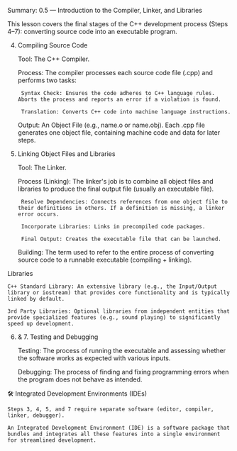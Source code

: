 Summary: 0.5 — Introduction to the Compiler, Linker, and Libraries

This lesson covers the final stages of the C++ development process (Steps 4–7): converting source code into an executable program.

4. Compiling Source Code

    Tool: The C++ Compiler.

    Process: The compiler processes each source code file (.cpp) and performs two tasks:

        Syntax Check: Ensures the code adheres to C++ language rules. Aborts the process and reports an error if a violation is found.

        Translation: Converts C++ code into machine language instructions.

    Output: An Object File (e.g., name.o or name.obj). Each .cpp file generates one object file, containing machine code and data for later steps.

5. Linking Object Files and Libraries

    Tool: The Linker.

    Process (Linking): The linker's job is to combine all object files and libraries to produce the final output file (usually an executable file).

        Resolve Dependencies: Connects references from one object file to their definitions in others. If a definition is missing, a linker error occurs.

        Incorporate Libraries: Links in precompiled code packages.

        Final Output: Creates the executable file that can be launched.

    Building: The term used to refer to the entire process of converting source code to a runnable executable (compiling + linking).

Libraries

    C++ Standard Library: An extensive library (e.g., the Input/Output library or iostream) that provides core functionality and is typically linked by default.

    3rd Party Libraries: Optional libraries from independent entities that provide specialized features (e.g., sound playing) to significantly speed up development.

6. & 7. Testing and Debugging

    Testing: The process of running the executable and assessing whether the software works as expected with various inputs.

    Debugging: The process of finding and fixing programming errors when the program does not behave as intended.

🛠️ Integrated Development Environments (IDEs)

    Steps 3, 4, 5, and 7 require separate software (editor, compiler, linker, debugger).

    An Integrated Development Environment (IDE) is a software package that bundles and integrates all these features into a single environment for streamlined development.